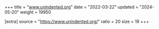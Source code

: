 +++
title = "www.unindented.org"
date = "2022-03-22"
updated = "2024-05-20"
weight = 19950

[extra]
source = "https://www.unindented.org/"
ratio = 20
size = 19
+++
